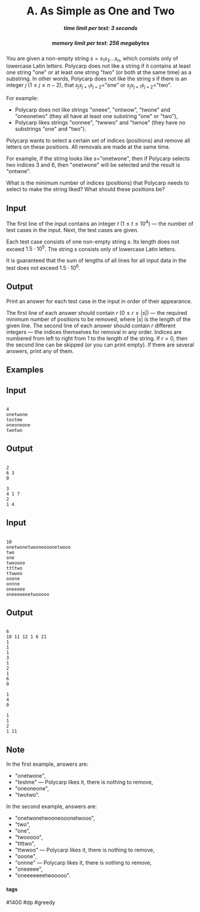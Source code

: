 <h1 style='text-align: center;'> A. As Simple as One and Two</h1>

<h5 style='text-align: center;'>time limit per test: 3 seconds</h5>
<h5 style='text-align: center;'>memory limit per test: 256 megabytes</h5>

You are given a non-empty string $s=s_1s_2\dots s_n$, which consists only of lowercase Latin letters. Polycarp does not like a string if it contains at least one string "one" or at least one string "two" (or both at the same time) as a substring. In other words, Polycarp does not like the string $s$ if there is an integer $j$ ($1 \le j \le n-2$), that $s_{j}s_{j+1}s_{j+2}=$"one" or $s_{j}s_{j+1}s_{j+2}=$"two".

For example:

* Polycarp does not like strings "oneee", "ontwow", "twone" and "oneonetwo" (they all have at least one substring "one" or "two"),
* Polycarp likes strings "oonnee", "twwwo" and "twnoe" (they have no substrings "one" and "two").

Polycarp wants to select a certain set of indices (positions) and remove all letters on these positions. All removals are made at the same time.

For example, if the string looks like $s=$"onetwone", then if Polycarp selects two indices $3$ and $6$, then "onetwone" will be selected and the result is "ontwne".

What is the minimum number of indices (positions) that Polycarp needs to select to make the string liked? What should these positions be?

## Input

The first line of the input contains an integer $t$ ($1 \le t \le 10^4$) — the number of test cases in the input. Next, the test cases are given.

Each test case consists of one non-empty string $s$. Its length does not exceed $1.5\cdot10^5$. The string $s$ consists only of lowercase Latin letters.

It is guaranteed that the sum of lengths of all lines for all input data in the test does not exceed $1.5\cdot10^6$.

## Output

Print an answer for each test case in the input in order of their appearance.

The first line of each answer should contain $r$ ($0 \le r \le |s|$) — the required minimum number of positions to be removed, where $|s|$ is the length of the given line. The second line of each answer should contain $r$ different integers — the indices themselves for removal in any order. Indices are numbered from left to right from $1$ to the length of the string. If $r=0$, then the second line can be skipped (or you can print empty). If there are several answers, print any of them.

## Examples

## Input


```

4
onetwone
testme
oneoneone
twotwo

```
## Output


```

2
6 3
0

3
4 1 7 
2
1 4

```
## Input


```

10
onetwonetwooneooonetwooo
two
one
twooooo
ttttwo
ttwwoo
ooone
onnne
oneeeee
oneeeeeeetwooooo

```
## Output


```

6
18 11 12 1 6 21 
1
1 
1
3 
1
2 
1
6 
0

1
4 
0

1
1 
2
1 11 

```
## Note

In the first example, answers are:

* "onetwone",
* "testme" — Polycarp likes it, there is nothing to remove,
* "oneoneone",
* "twotwo".

In the second example, answers are: 

* "onetwonetwooneooonetwooo",
* "two",
* "one",
* "twooooo",
* "ttttwo",
* "ttwwoo" — Polycarp likes it, there is nothing to remove,
* "ooone",
* "onnne" — Polycarp likes it, there is nothing to remove,
* "oneeeee",
* "oneeeeeeetwooooo".


#### tags 

#1400 #dp #greedy 